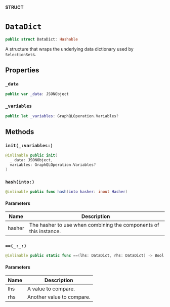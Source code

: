 **STRUCT**

# `DataDict`

```swift
public struct DataDict: Hashable
```

A structure that wraps the underlying data dictionary used by `SelectionSet`s.

## Properties
### `_data`

```swift
public var _data: JSONObject
```

### `_variables`

```swift
public let _variables: GraphQLOperation.Variables?
```

## Methods
### `init(_:variables:)`

```swift
@inlinable public init(
  _ data: JSONObject,
  variables: GraphQLOperation.Variables?
)
```

### `hash(into:)`

```swift
@inlinable public func hash(into hasher: inout Hasher)
```

#### Parameters

| Name | Description |
| ---- | ----------- |
| hasher | The hasher to use when combining the components of this instance. |

### `==(_:_:)`

```swift
@inlinable public static func ==(lhs: DataDict, rhs: DataDict) -> Bool
```

#### Parameters

| Name | Description |
| ---- | ----------- |
| lhs | A value to compare. |
| rhs | Another value to compare. |